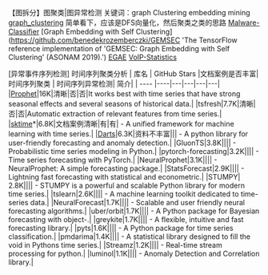 【图拆分】图聚类|图异常检测    关键词：graph Clustering   embedding mining
[graph_clustering](https://github.com/fmaguire/graph_clustering/tree/main) 
简单看下，应该是DFS向量化，然后聚类之类的思路
[Malware-Classifier](https://github.com/rahulp0491/Malware-Classifier)
[Graph Embedding with Self Clustering](https://github.com/benedekrozemberczki/GEMSEC 'The TensorFlow reference implementation of 'GEMSEC: Graph Embedding with Self Clustering' (ASONAM 2019).')
[EGAE](https://github.com/hyzhang98/EGAE 'Implementation of "Embedding Graph Auto-Encoder for Graph Clustering", IEEE Transactions on Neural Networks and Learning Systems.')
[VoIP-Statistics](https://github.com/etamme/VoIP-Statistics 'Simulate abnormal traffic patterns for analyzing detection methods')

[异常事件序列检测]
时间序列聚类分析
|  库名   | GitHub Stars |文档案例是否丰富|  时间序列聚类  |  时间序列异常检测| 简介|
|  ----  |----|---|---|---|---|
|[Prophet](https://github.com/facebook/prophet '')|16K|清晰|否|否|It works best with time series that have strong seasonal effects and several seasons of historical data.|
|tsfresh|7.7K|清晰|否|否|Automatic extraction of relevant features from time series.|
|[sktime](https://github.com/sktime/sktime/tree/main '')*|6.8K|文档案例清晰|有|有| - A unified framework for machine learning with time series.|
|[Darts](https://unit8co.github.io/darts/index.html '')|6.3K|资料不丰富||| - A python library for user-friendly forecasting and anomaly detection.|
|GluonTS|3.8K|||| - Probabilistic time series modeling in Python.|
|pytorch-forecasting|3.2K|||| - Time series forecasting with PyTorch.|
|NeuralProphet|3.1K|||| - NeuralProphet: A simple forecasting package.|
|StatsForecast|2.9K|||| - Lightning fast forecasting with statistical and econometric.|
|STUMPY| 2.8K|||| - STUMPY is a powerful and scalable Python library for modern time series.|
|tslearn|2.6K|||| - A machine learning toolkit dedicated to time-series data.|
|NeuralForecast|1.7K|||| - Scalable and user friendly neural forecasting algorithms.|
|uber/orbit|1.7K|||| - A Python package for Bayesian forecasting with object-.|
|greykite|1.7K|||| - A flexible, intuitive and fast forecasting library.|
|pyts|1.6K|||| - A Python package for time series classification.|
|pmdarima|1.4K|||| - A statistical library designed to fill the void in Pythons time series.|
|Streamz|1.2K|||| - Real-time stream processing for python.|
|luminol|1.1K|||| - Anomaly Detection and Correlation library.|
